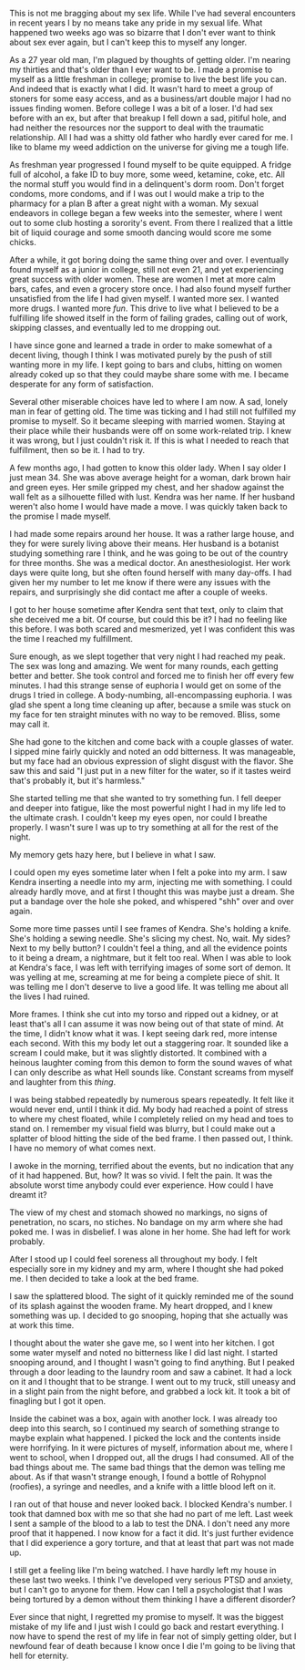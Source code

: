 This is not me bragging about my sex life. While I've had several encounters in recent years I by no means take any pride in my sexual life. What happened two weeks ago was so bizarre that I don't ever want to think about sex ever again, but I can't keep this to myself any longer.

As a 27 year old man, I'm plagued by thoughts of getting older. I'm nearing my thirties and that's older than I ever want to be. I made a promise to myself as a little freshman in college; promise to live the best life you can. And indeed that is exactly what I did. It wasn't hard to meet a group of stoners for some easy access, and as a business/art double major I had no issues finding women. Before college I was a bit of a loser. I'd had sex before with an ex, but after that breakup I fell down a sad, pitiful hole, and had neither the resources nor the support to deal with the traumatic relationship. All I had was a shitty old father who hardly ever cared for me. I like to blame my weed addiction on the universe for giving me a tough life.

As freshman year progressed I found myself to be quite equipped. A fridge full of alcohol, a fake ID to buy more, some weed, ketamine, coke, etc. All the normal stuff you would find in a delinquent's dorm room. Don't forget condoms, more condoms, and if I was out I would make a trip to the pharmacy for a plan B after a great night with a woman. My sexual endeavors in college began a few weeks into the semester, where I went out to some club hosting a sorority's event. From there I realized that a little bit of liquid courage and some smooth dancing would score me some chicks.

After a while, it got boring doing the same thing over and over. I eventually found myself as a junior in college, still not even 21, and yet experiencing great success with older women. These are women I met at more calm bars, cafes, and even a grocery store once. I had also found myself further unsatisfied from the life I had given myself. I wanted more sex. I wanted more drugs. I wanted more *fun*. This drive to live what I believed to be a fulfilling life showed itself in the form of failing grades, calling out of work, skipping classes, and eventually led to me dropping out.

I have since gone and learned a trade in order to make somewhat of a decent living, though I think I was motivated purely by the push of still wanting more in my life. I kept going to bars and clubs, hitting on women already coked up so that they could maybe share some with me. I became desperate for any form of satisfaction.

Several other miserable choices have led to where I am now. A sad, lonely man in fear of getting old. The time was ticking and I had still not fulfilled my promise to myself. So it became sleeping with married women. Staying at their place while their husbands were off on some work-related trip. I knew it was wrong, but I just couldn't risk it. If this is what I needed to reach that fulfillment, then so be it. I had to try.

A few months ago, I had gotten to know this older lady. When I say older I just mean 34. She was above average height for a woman, dark brown hair and green eyes. Her smile gripped my chest, and her shadow against the wall felt as a silhouette filled with lust. Kendra was her name. If her husband weren't also home I would have made a move. I was quickly taken back to the promise I made myself.

I had made some repairs around her house. It was a rather large house, and they for were surely living above their means. Her husband is a botanist studying something rare I think, and he was going to be out of the country for three months. She was a medical doctor. An anesthesiologist. Her work days were quite long, but she often found herself with many day-offs. I had given her my number to let me know if there were any issues with the repairs, and surprisingly she did contact me after a couple of weeks.

I got to her house sometime after Kendra sent that text, only to claim that she deceived me a bit. Of course, but could this be it? I had no feeling like this before. I was both scared and mesmerized, yet I was confident this was the time I reached my fulfillment.

Sure enough, as we slept together that very night I had reached my peak. The sex was long and amazing. We went for many rounds, each getting better and better. She took control and forced me to finish her off every few minutes. I had this strange sense of euphoria I would get on some of the drugs I tried in college. A body-numbing, all-encompassing euphoria. I was glad she spent a long time cleaning up after, because a smile was stuck on my face for ten straight minutes with no way to be removed. Bliss, some may call it.

She had gone to the kitchen and come back with a couple glasses of water. I sipped mine fairly quickly and noted an odd bitterness. It was manageable, but my face had an obvious expression of slight disgust with the flavor. She saw this and said "I just put in a new filter for the water, so if it tastes weird that's probably it, but it's harmless."

She started telling me that she wanted to try something fun. I fell deeper and deeper into fatigue, like the most powerful night I had in my life led to the ultimate crash. I couldn't keep my eyes open, nor could I breathe properly. I wasn't sure I was up to try something at all for the rest of the night.

My memory gets hazy here, but I believe in what I saw.

I could open my eyes sometime later when I felt a poke into my arm. I saw Kendra inserting a needle into my arm, injecting me with something. I could already hardly move, and at first I thought this was maybe just a dream. She put a bandage over the hole she poked, and whispered "shh" over and over again.

Some more time passes until I see frames of Kendra. She's holding a knife. She's holding a sewing needle. She's slicing my chest. No, wait. My sides? Next to my belly button? I couldn't feel a thing, and all the evidence points to it being a dream, a nightmare, but it felt too real. When I was able to look at Kendra's face, I was left with terrifying images of some sort of demon. It was yelling at me, screaming at me for being a complete piece of shit. It was telling me I don't deserve to live a good life. It was telling me about all the lives I had ruined.

More frames. I think she cut into my torso and ripped out a kidney, or at least that's all I can assume it was now being out of that state of mind. At the time, I didn't know what it was. I kept seeing dark red, more intense each second. With this my body let out a staggering roar. It sounded like a scream I could make, but it was slightly distorted. It combined with a heinous laughter coming from this demon to form the sound waves of what I can only describe as what Hell sounds like. Constant screams from myself and laughter from this *thing*.

I was being stabbed repeatedly by numerous spears repeatedly. It felt like it would never end, until I think it did. My body had reached a point of stress to where my chest floated, while I completely relied on my head and toes to stand on. I remember my visual field was blurry, but I could make out a splatter of blood hitting the side of the bed frame. I then passed out, I think. I have no memory of what comes next.

I awoke in the morning, terrified about the events, but no indication that any of it had happened. But, how? It was so vivid. I felt the pain. It was the absolute worst time anybody could ever experience. How could I have dreamt it?

The view of my chest and stomach showed no markings, no signs of penetration, no scars, no stiches. No bandage on my arm where she had poked me. I was in disbelief. I was alone in her home. She had left for work probably.

After I stood up I could feel soreness all throughout my body. I felt especially sore in my kidney and my arm, where I thought she had poked me. I then decided to take a look at the bed frame.

I saw the splattered blood. The sight of it quickly reminded me of the sound of its splash against the wooden frame. My heart dropped, and I knew something was up. I decided to go snooping, hoping that she actually was at work this time.

I thought about the water she gave me, so I went into her kitchen. I got some water myself and noted no bitterness like I did last night. I started snooping around, and I thought I wasn't going to find anything. But I peaked through a door leading to the laundry room and saw a cabinet. It had a lock on it and I thought that to be strange. I went out to my truck, still uneasy and in a slight pain from the night before, and grabbed a lock kit. It took a bit of finagling but I got it open.

Inside the cabinet was a box, again with another lock. I was already too deep into this search, so I continued my search of something strange to maybe explain what happened. I picked the lock and the contents inside were horrifying. In it were pictures of myself, information about me, where I went to school, when I dropped out, all the drugs I had consumed. All of the bad things about me. The same bad things that the demon was telling me about. As if that wasn't strange enough, I found a bottle of Rohypnol (roofies), a syringe and needles, and a knife with a little blood left on it.

I ran out of that house and never looked back. I blocked Kendra's number. I took that damned box with me so that she had no part of me left. Last week I sent a sample of the blood to a lab to test the DNA. I don't need any more proof that it happened. I now know for a fact it did. It's just further evidence that I did experience a gory torture, and that at least that part was not made up.

I still get a feeling like I'm being watched. I have hardly left my house in these last two weeks. I think I've developed very serious PTSD and anxiety, but I can't go to anyone for them. How can I tell a psychologist that I was being tortured by a demon without them thinking I have a different disorder?

Ever since that night, I regretted my promise to myself. It was the biggest mistake of my life and I just wish I could go back and restart everything. I now have to spend the rest of my life in fear not of simply getting older, but I newfound fear of death because I know once I die I'm going to be living that hell for eternity.
